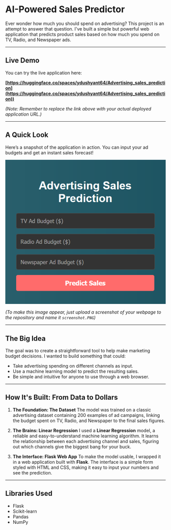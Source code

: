 # AI-Powered Sales Predictor

Ever wonder how much you should spend on advertising? This project is an attempt to answer that question. I've built a simple but powerful web application that predicts product sales based on how much you spend on TV, Radio, and Newspaper ads.

---

## Live Demo

You can try the live application here:

**[https://huggingface.co/spaces/ydushyant64/Advertising_sales_prediction](https://huggingface.co/spaces/ydushyant64/Advertising_sales_prediction))**

*(Note: Remember to replace the link above with your actual deployed application URL.)*

---

## A Quick Look

Here’s a snapshot of the application in action. You can input your ad budgets and get an instant sales forecast!

![Application Screenshot](Webpage.PNG)

*(To make this image appear, just upload a screenshot of your webpage to the repository and name it `screenshot.PNG`)*

---

## The Big Idea

The goal was to create a straightforward tool to help make marketing budget decisions. I wanted to build something that could:
-   Take advertising spending on different channels as input.
-   Use a machine learning model to predict the resulting sales.
-   Be simple and intuitive for anyone to use through a web browser.

---

## How It's Built: From Data to Dollars

1.  **The Foundation: The Dataset**
    The model was trained on a classic advertising dataset containing 200 examples of ad campaigns, linking the budget spent on TV, Radio, and Newspaper to the final sales figures.

2.  **The Brains: Linear Regression**
    I used a **Linear Regression** model, a reliable and easy-to-understand machine learning algorithm. It learns the relationship between each advertising channel and sales, figuring out which channels give the biggest bang for your buck.

3.  **The Interface: Flask Web App**
    To make the model usable, I wrapped it in a web application built with **Flask**. The interface is a simple form styled with HTML and CSS, making it easy to input your numbers and see the prediction.

---

## Libraries Used

-   Flask
-   Scikit-learn
-   Pandas
-   NumPy

